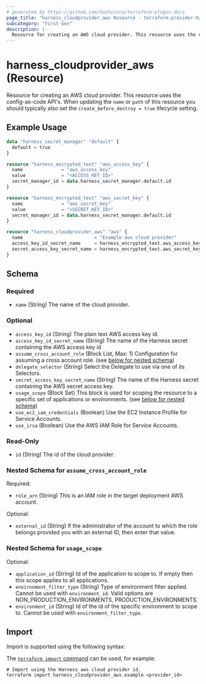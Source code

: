 ```yaml
---
# generated by https://github.com/hashicorp/terraform-plugin-docs
page_title: "harness_cloudprovider_aws Resource - terraform-provider-harness"
subcategory: "First Gen"
description: |-
  Resource for creating an AWS cloud provider. This resource uses the config-as-code API's. When updating the name or path of this resource you should typically also set the create_before_destroy = true lifecycle setting.
---
```


# harness_cloudprovider_aws (Resource)

Resource for creating an AWS cloud provider. This resource uses the config-as-code API's. When updating the `name` or `path` of this resource you should typically also set the `create_before_destroy = true` lifecycle setting.

## Example Usage

```terraform
data "harness_secret_manager" "default" {
  default = true
}

resource "harness_encrypted_text" "aws_access_key" {
  name              = "aws_access_key"
  value             = "<ACCESS_KEY_ID>"
  secret_manager_id = data.harness_secret_manager.default.id
}

resource "harness_encrypted_text" "aws_secret_key" {
  name              = "aws_secret_key"
  value             = "<SECRET_KEY_ID>"
  secret_manager_id = data.harness_secret_manager.default.id
}

resource "harness_cloudprovider_aws" "aws" {
  name                          = "Example aws cloud provider"
  access_key_id_secret_name     = harness_encrypted_text.aws_access_key.name
  secret_access_key_secret_name = harness_encrypted_text.aws_secret_key.name
}
```

<!-- schema generated by tfplugindocs -->
## Schema

### Required

- `name` (String) The name of the cloud provider.

### Optional

- `access_key_id` (String) The plain text AWS access key id.
- `access_key_id_secret_name` (String) The name of the Harness secret containing the AWS access key id
- `assume_cross_account_role` (Block List, Max: 1) Configuration for assuming a cross account role. (see [below for nested schema](#nestedblock--assume_cross_account_role))
- `delegate_selector` (String) Select the Delegate to use via one of its Selectors.
- `secret_access_key_secret_name` (String) The name of the Harness secret containing the AWS secret access key.
- `usage_scope` (Block Set) This block is used for scoping the resource to a specific set of applications or environments. (see [below for nested schema](#nestedblock--usage_scope))
- `use_ec2_iam_credentials` (Boolean) Use the EC2 Instance Profile for Service Accounts.
- `use_irsa` (Boolean) Use the AWS IAM Role for Service Accounts.

### Read-Only

- `id` (String) The id of the cloud provider.

<a id="nestedblock--assume_cross_account_role"></a>
### Nested Schema for `assume_cross_account_role`

Required:

- `role_arn` (String) This is an IAM role in the target deployment AWS account.

Optional:

- `external_id` (String) If the administrator of the account to which the role belongs provided you with an external ID, then enter that value.


<a id="nestedblock--usage_scope"></a>
### Nested Schema for `usage_scope`

Optional:

- `application_id` (String) Id of the application to scope to. If empty then this scope applies to all applications.
- `environment_filter_type` (String) Type of environment filter applied. Cannot be used with `environment_id`. Valid options are NON_PRODUCTION_ENVIRONMENTS, PRODUCTION_ENVIRONMENTS.
- `environment_id` (String) Id of the id of the specific environment to scope to. Cannot be used with `environment_filter_type`.

## Import

Import is supported using the following syntax:

The [`terraform import` command](https://developer.hashicorp.com/terraform/cli/commands/import) can be used, for example:

```shell
# Import using the Harness aws cloud provider id.
terraform import harness_cloudprovider_aws.example <provider_id>
```
